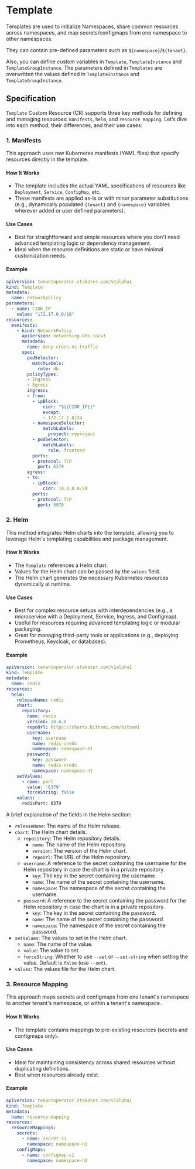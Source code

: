 # Template

Templates are used to initialize Namespaces, share common resources across namespaces, and map secrets/configmaps from one namespace to other namespaces.

They can contain pre-defined parameters such as `${namespace}`/`${tenant}`.

Also, you can define custom variables in `Template`, `TemplateInstance` and `TemplateGroupInstance`. The parameters defined in `Templates` are overwritten the values defined in `TemplateInstance` and `TemplateGroupInstance`.

## Specification

`Template` Custom Resource (CR) supports three key methods for defining and managing resources: `manifests`, `helm`, and `resource mapping`. Let’s dive into each method, their differences, and their use cases:

### 1. Manifests

This approach uses raw Kubernetes manifests (YAML files) that specify resources directly in the template.

#### How It Works

* The template includes the actual YAML specifications of resources like `Deployment`, `Service`, `ConfigMap`, etc.
* These manifests are applied as-is or with minor parameter substitutions (e.g., dynamically populated `{tenant}` and `{namespace}` variables wherever added or user defined parameters).

#### Use Cases

* Best for straightforward and simple resources where you don't need advanced templating logic or dependency management.
* Ideal when the resource definitions are static or have minimal customization needs.

#### Example

```yaml
apiVersion: tenantoperator.stakater.com/v1alpha1
kind: Template
metadata:
  name: networkpolicy
parameters:
  - name: CIDR_IP
    value: "172.17.0.0/16"
resources:
  manifests:
    - kind: NetworkPolicy
      apiVersion: networking.k8s.io/v1
      metadata:
        name: deny-cross-ns-traffic
      spec:
        podSelector:
          matchLabels:
            role: db
        policyTypes:
        - Ingress
        - Egress
        ingress:
        - from:
          - ipBlock:
              cidr: "${{CIDR_IP}}"
              except:
              - 172.17.1.0/24
          - namespaceSelector:
              matchLabels:
                project: myproject
          - podSelector:
              matchLabels:
                role: frontend
          ports:
          - protocol: TCP
            port: 6379
        egress:
        - to:
          - ipBlock:
              cidr: 10.0.0.0/24
          ports:
          - protocol: TCP
            port: 5978
```

### 2. Helm

This method integrates Helm charts into the template, allowing you to leverage Helm's templating capabilities and package management.

#### How It Works

* The `Template` references a Helm chart.
* Values for the Helm chart can be passed by the `values` field.
* The Helm chart generates the necessary Kubernetes resources dynamically at runtime.

#### Use Cases

* Best for complex resource setups with interdependencies (e.g., a microservice with a Deployment, Service, Ingress, and Configmap).
* Useful for resources requiring advanced templating logic or modular packaging.
* Great for managing third-party tools or applications (e.g., deploying Prometheus, Keycloak, or databases).

#### Example

```yaml
apiVersion: tenantoperator.stakater.com/v1alpha1
kind: Template
metadata:
  name: redis
resources:
  helm:
    releaseName: redis
    chart:
      repository:
        name: redis
        version: 14.6.0
        repoUrl: https://charts.bitnami.com/bitnami
        username:
          key: username
          name: redis-creds
          namespace: namespace-n1
        password:
          key: password
          name: redis-creds
          namespace: namespace-n1
    setValues:
      - name: port
        value: '6379'
        forceString: false
    values: |
      redisPort: 6379
```

A brief explanation of the fields in the Helm section:

* `releaseName`: The name of the Helm release.
* `chart`: The Helm chart details.
    * `repository`: The Helm repository details.
        * `name`: The name of the Helm repository.
        * `version`: The version of the Helm chart.
        * `repoUrl`: The URL of the Helm repository.
    * `username`: A reference to the secret containing the username for the Helm repository in case the chart is in a private repository.
        * `key`: The key in the secret containing the username.
        * `name`: The name of the secret containing the username.
        * `namespace`: The namespace of the secret containing the username.
    * `password`: A reference to the secret containing the password for the Helm repository in case the chart is in a private repository.
        * `key`: The key in the secret containing the password.
        * `name`: The name of the secret containing the password.
        * `namespace`: The namespace of the secret containing the password.
* `setValues`: The values to set in the Helm chart.
    * `name`: The name of the value.
    * `value`: The value to set.
    * `forceString`: Whether to use `--set` or `--set-string` when setting the value. Default is `false` (use `--set`).
* `values`: The values file for the Helm chart.

### 3. Resource Mapping

This approach maps secrets and configmaps from one tenant's namespace to another tenant's namespace, or within a tenant's namespace.

#### How It Works

* The template contains mappings to pre-existing resources (secrets and configmaps only).

#### Use Cases

* Ideal for maintaining consistency across shared resources without duplicating definitions.
* Best when resources already exist.

#### Example

```yaml
apiVersion: tenantoperator.stakater.com/v1alpha1
kind: Template
metadata:
  name: resource-mapping
resources:
  resourceMappings:
    secrets:
      - name: secret-s1
        namespace: namespace-n1
    configMaps:
      - name: configmap-c1
        namespace: namespace-n2
```
